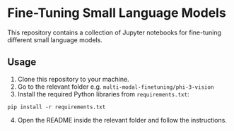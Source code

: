 # Fine-Tuning Small Language Models
This repository contains a collection of Jupyter notebooks for fine-tuning different small language models.

## Usage
1. Clone this repository to your machine.
2. Go to the relevant folder e.g. `multi-modal-finetuning/phi-3-vision`
3. Install the required Python libraries from `requirements.txt`:
```
pip install -r requirements.txt
```
4. Open the README inside the relevant folder and follow the instructions.